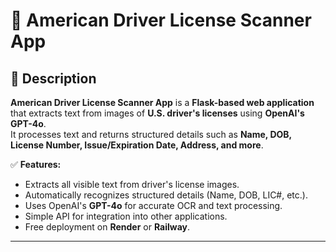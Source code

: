 # 🚗 American Driver License Scanner App  

## 📌 Description  
**American Driver License Scanner App** is a **Flask-based web application** that extracts text from images of **U.S. driver's licenses** using **OpenAI's GPT-4o**.  
It processes text and returns structured details such as **Name, DOB, License Number, Issue/Expiration Date, Address, and more**.  

✅ **Features:**  
- Extracts all visible text from driver's license images.  
- Automatically recognizes structured details (Name, DOB, LIC#, etc.).  
- Uses OpenAI's **GPT-4o** for accurate OCR and text processing.  
- Simple API for integration into other applications.  
- Free deployment on **Render** or **Railway**.  

---
